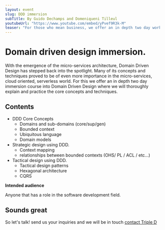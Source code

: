 ```yaml
---
layout: event
slug: DDD immersion
subTitle: By Guido Dechamps and Domeniqueni Tilleul
youtubeUrl: "https://www.youtube.com/embed/yPvef9R3k-M"
teaser: "For those who mean business, we offer an in depth two day workshop on Domain Driven Design where we cover all the basics in depth."
---
```


# Domain driven design immersion.

With the emergence of the micro-services architecture, Domain Driven Design has stepped back into the spotlight. Many of its concepts and techniques proved to be of even more importance in the micro-services, cloud oriented, serverless world. For this we offer an in depth two day immersion course into Domain Driven Design where we will thoroughly explain and practice
the core concepts and techniques. 

## Contents

+ DDD Core Concepts
    + Domains and sub-domains (core/sup/gen)
    + Bounded context
    + Ubiquitous language
    + Domain models
+ Strategic design using DDD.
    + Context mapping
    + relationships between bounded contexts (OHS/ PL / ACL / etc...)
+ Tactical design using DDD.
    + Tactical design patterns         
    + Hexagonal architecture
    + CQRS


**Intended audience**

Anyone that has a role in the software development field.

## Sounds great

So let's talk! send us your inquiries and we will be in touch 
[contact Triple D](/contact/)

